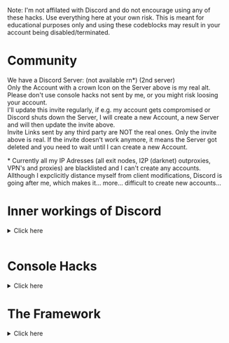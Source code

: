 Note: I'm not affilated with Discord and do not encourage using any of these hacks. Use everything here at your own risk. This is meant for educational purposes only and using these codeblocks may result in your account being disabled/terminated.

# Community
We have a Discord Server: (not available rn*) (2nd server)<br>
Only the Account with a crown Icon on the Server above is my real alt.
Please don't use console hacks not sent by me, or you might risk loosing your account.<br>
I'll update this invite regularly, if e.g. my account gets compromised or Discord shuts down the Server, I will create a new Account, a new Server and will then update the invite above.<br>
Invite Links sent by any third party are NOT the real ones. Only the invite above is real.
If the invite doesn't work anymore, it means the Server got deleted and you need to wait until I can create a new Account.

\* Currently all my IP Adresses (all exit nodes, I2P (darknet) outproxies, VPN's and proxies) are blacklisted and I can't create any accounts. Allthough I expclicitly distance myself from client modifications, Discord is going after me, which makes it... more... difficult to create new accounts...


# Inner workings of Discord
<details>
  <summary>Click here</summary>

## Discord Token Syntax
<details>
<table>
  <tr><th></th><th>Example</th></tr>
  <tr><td>User ID Encoded in Base64</td><td>NTzQvPcLBacBmgajXQc7QAaU</td></tr>
  <tr><td>Dot</td><td>.</td></tr>
  <tr><td>Timestamp -epoch(1293840000) converted to base64 (credit to @Flam3rboy)</td><td>XCgboz</td></tr>
  <tr><td>Dot</td><td>.</td></tr>
  <tr><td>HMAC (credit to @Flam3rboy) consiting of 27 chars (uppercase/lowercase letters, numbers, - or _)</td><td>c4t51kFWSEmdmaPnKoyUuu8E78E</td></tr>
</table>
There is this awesome diagram from <a href="https://github.com/hxr404/Discord-Console-hacks/issues/2">#2</a> wich shows the exact token structure:<br><br>
<img src="https://user-images.githubusercontent.com/34555296/120932740-4ca47480-c6f7-11eb-9270-6fb3fbbd856c.png"></img> <br>
</details>
<br>

## Discords Internal Server Structure
<details>
Check out this Article about Reverse Engineering Discord, and the proof that Discord acts as a MITM (Intercepts your traffic and decrypts your messsages): <a href="https://medium.com/tenable-techblog/lets-reverse-engineer-discord-1976773f4626">https://medium.com/tenable-techblog/lets-reverse-engineer-discord-1976773f4626</a><br>
That means, Discord Staff can read all of your messages... (still better than Telegram, where anyone can read your messages xD)<br>
If you need privacy, use Signal or Threema or Briar. (or all of them :)

![grafik](https://user-images.githubusercontent.com/55095883/116671170-e9f5e580-a9a0-11eb-98f9-3bcd65b9fdbf.png)<br>
<sup>How sending Audioo/Video Messages in Discord Works.</sup>
</details>
<br>
</details>
<br>

# Console Hacks
<details>
  <summary>Click here</summary>
  
## Be Careful!
As stated in my Disclaimer I don't promote using any kind of client modifications. Please don't use the code found here for illegal / hacking purposes, or you might risk seeing this error message:<br>
![image](https://user-images.githubusercontent.com/55095883/134189043-4da003de-4829-4d60-888a-6014ebb5c2b8.png)

  
## How to use these Hacks
It only works on Dekstop Versions (Windows, Linux, MacOS), not on Mobile
1. Press CTRL + SHIFT + I to toggle Developer Tools (Discord is electronjs wich is basically google chrome)
2. Click on "Console" if not already selected
3. Paste the script in
4. Press enter


## Obtaining your Token
<details>
<summary>Copies your Token into the Clipboard.</summary>

paste this into the Console (while being logged in)
and before the loading animation has finished, paste it again.
```js
window.location.reload();
copy(document.body.appendChild(document.createElement `iframe`).contentWindow.window.localStorage.token);
```
The token should be in your Clipboard.
If it's just "null" or "undefined" do the same thing again. Don't wait to lomg inbetween the two times
</details>
<br>

## Logging in using Token
<details>
<summary>Modifies the Login screen so you can use Tokens to log in.</summary>

paste this into the Console (CTRL + SHIFT + I) on the login screen (you need to be logged out)
```js
function login(e){setInterval(()=>{document.body.appendChild(document.createElement`iframe`).contentWindow.localStorage.token=`"${e}"`},50),setTimeout(()=>{window.location.reload()},2500)}function buttonlogin(){login(document.getElementsByClassName("inputDefault-_djjkz input-cIJ7To")[0].value)}var element;(element=document.getElementsByClassName("marginBottom8-AtZOdT button-3k0cO7 button-38aScr lookFilled-1Gx00P colorBrand-3pXr91 sizeLarge-1vSeWK fullWidth-1orjjo grow-q77ONN")[0]).addEventListener("click",buttonlogin),(element=document.getElementsByClassName("marginBottom20-32qID7")[0]).parentElement.removeChild(element),(element=document.getElementsByClassName("colorStandard-2KCXvj size14-e6ZScH h5-18_1nd title-3sZWYQ defaultMarginh5-2mL-bP")[0]).innerHTML="Token",element.id="Token",(element=document.getElementsByClassName("transitionGroup-aR7y1d qrLogin-1AOZMt")[0]).parentElement.removeChild(element),(element=document.getElementsByClassName("verticalSeparator-3huAjp")[0]).parentElement.removeChild(element);
```
and log in<br>
Note that this doesn't work with Bot tokens, Bot tokens are different than user tokens, and Discord doesn't support this.<br>
</details>

![exampleimage](https://user-images.githubusercontent.com/55095883/105732516-d0bc4380-5f30-11eb-959f-9fae0ddc9b7b.png)<br>
<sup>Login Screen after running the hack</sup>
<br><br>

## Enable Staff Mode
<details>
<summary>Enables some hidden features and sets your client to staff mode</summary>
 
This will trick your client into thinking that you are Discord Staff (by modifiying the flags)
and also enables the secret experiments and Developer Options Menu (where you can get secret unrelesed discord updates,
emulate a different client, generate build overrides etc.)
Credit for the Settings hack to https://gist.github.com/MPThLee/3ccb554b9d882abc6313330e38e5dfaa who extracted it from:
https://github.com/samogot/betterdiscord-plugins (The original Creator)
```js
(()=>{const e="function"==typeof webpackJsonp?webpackJsonp([],{__extra_id__:(e,t,n)=>t.default=n},["__extra_id__"]).default:webpackJsonp.push([[],{__extra_id__:(e,t,n)=>e.exports=n},[["__extra_id__"]]]);delete e.m.__extra_id__,delete e.c.__extra_id__;Object.defineProperty(((t,n)=>((t,n={})=>{const{cacheOnly:l=!0}=n;for(let n in e.c)if(e.c.hasOwnProperty(n)){let l=e.c[n].exports;if(l&&l.__esModule&&l.default&&t(l.default))return l.default;if(l&&t(l))return l}if(l)return console.warn("Cannot find loaded module in cache"),null;console.warn("Cannot find loaded module in cache. Loading all modules may have unexpected side effects");for(let n=0;n<e.m.length;++n)try{let l=e(n);if(l&&l.__esModule&&l.default&&t(l.default))return l.default;if(l&&t(l))return l}catch(e){}return console.warn("Cannot find module"),null})(e=>t.every(t=>void 0!==e[t]),n))(["isDeveloper"]),"isDeveloper",{get:e=>1,set:e=>e,configurable:!0})})();
Object.values(webpackJsonp.push([[],{[''] :(_,e,r)=>{e.cache=r.c}},[['']]]).cache).find(m=>m.exports&&m.exports.default&&m.exports.default.getCurrentUser!==void 0).exports.default.getCurrentUser().flags+=1
```
</details>

![discorddevoptions](https://user-images.githubusercontent.com/55095883/116668009-29223780-a99d-11eb-9387-625f10c64196.png)
<sup>Developer Options Setting</sup>
<br>


## Get all Badges
<details>
  <summary>This script enables all Badges on you client.</summary>

Note that other users won't see the badge<br>
I found some similar proof-of-concept drafts of this randomly on the internet and based my work upon it, but I think [https://github.com/X-x-X-0/discord-js](https://github.com/X-x-X-0/discord-js) could be the original author<br>
```js
Object.values(webpackJsonp.push([[],{[''] :(_,e,r)=>{e.cache=r.c}},
[['']]]).cache).find(m=>m.exports&&m.exports.default&&m.exports.default.getCurrentUser!==void
0).exports.default.getCurrentUser().flags=-1
Object.values(webpackJsonp.push([[],{[''] :(_,e,r)=>{e.cache=r.c}},
[['']]]).cache).find(m=>m.exports&&m.exports.default&&m.exports.default.getCurrentUser!==void
0).exports.default.getCurrentUser().public_flags=-1
```
</details>

![preview](https://user-images.githubusercontent.com/55095883/110086787-191e1b00-7d93-11eb-8f0f-2b3a76210155.png)<br>
<sup>This isn't a fake screenshot your client will really display this.</sup>
<br><br>


## Easy Edit mode
<details>
<summary>you can use this to make Fake Screenshots without having to do Inspect Element each time</summary>

```js
document.designMode = 'on'
```
</details>
<br>

## Free Discord Nitro (hack)
<details>
  <summary>Get some Nitro features without buying Nitro</summary>
 
Tricks your client into thinking you have Nitro. Converts the API request into non-nitro requests, so Discord won't notice that yoou don't have Nitro.
Be extra careful with scripts that claim to do this, this script is the only working one. If you find a copy of this script, not directly provided by me or this repo, pls report it to me, its probably a scam.<br>
Credit to https://github.com/An00nymushun/DiscordFreeEmojis for the Emoji handling part.<br>
Note that not every feature is supported as, some things that run Server Side can't be simulated.
But basic features (like animated emojis) should work.
```js
/*
I removed the code bc this shouldn't go public. Ppl would just copy and paste this anywhere and bad ppl would backdoor it.
Also I don't want Discord to fix this.
Its a WIP, join the Server Linked in #Community if you want to know more.
If you are a developer and want to contribute, also DM me.
*/
```
</details>

![grafik](https://user-images.githubusercontent.com/55095883/116668188-5d95f380-a99d-11eb-96cf-a0e2dfc6bb23.png)
<sup>The Subscription Overview. The Account used for the Screenshot **didn't** buy Nitro</sup>
<br>

## oauth Bot and System
<details>
  <summary>test. Doesn't work. Don't run this</summary>

```js
Object.values(webpackJsonp.push([[],{[''] :(_,e,r)=>{e.cache=r.c}},
[['']]]).cache).find(m=>m.exports&&m.exports.default&&m.exports.default.getCurrentUser!==void
0).exports.default.getCurrentUser().bot=true
```
```js
Object.values(webpackJsonp.push([[],{[''] :(_,e,r)=>{e.cache=r.c}},
[['']]]).cache).find(m=>m.exports&&m.exports.default&&m.exports.default.getCurrentUser!==void
0).exports.default.getCurrentUser().system=true
```
</details>

![grafik](https://user-images.githubusercontent.com/55095883/116669184-908cb700-a99e-11eb-9a7f-62c0d19e5486.png)<br>
<sup>Using the System Badge to make funny fake announcements</sup><br>
![grafik](https://user-images.githubusercontent.com/55095883/116669793-47893280-a99f-11eb-972d-bcc8e07c65dd.png)<br>
<sup>Fake Bot badge</sup><br>
![grafik](https://user-images.githubusercontent.com/55095883/116669897-6982b500-a99f-11eb-8dfc-53caa1d312e3.png)<br>
<sup>User Pop-Out with Bot badge</sup><br>
<br>

## Get hidden Channel ID's
<details>
  <summary>Displays the ID's of channel that you can't see without hacks.</summary>

All credit to [https://github.com/X-x-X-0/discord-js](https://github.com/X-x-X-0/discord-js)
```js
Object.values(webpackJsonp.push([
    [], {
        ['']: (_, e, r) => {
            e.cache = r.c
        }
    },
    [
        ['']
    ]
]).cache).find(m => m.exports && m.exports.default && m.exports.default.getPrivateChannelIds !== void 0).exports.default.getPrivateChannelIds()
```
</details>

![grafik](https://user-images.githubusercontent.com/55095883/116670257-cda57900-a99f-11eb-8f96-7d8d54754535.png)<br>
<sup>Example Output of this command</sup><bbr>
<br>
  
## Changing Password
<details>
  <summary>Change the Password of the Account, thats currently logged in.</summary>

  ```js
  await fetch("https://discord.com/api/v9/users/@me", {
    "credentials": "include",
    "body": "{\"password\":\"oldpassword\",\"new_password\":\"hackedbyhxr404\"}",
    "method": "PATCH",
});
```
</details>
  
  ## Add guild features
<details>
  <summary>Enable server features... Replace 'FEATURE' with something like 'PARTNERED' or 'VERIFIED'<br><img src="https://user-images.githubusercontent.com/55095883/121220849-4a702080-c885-11eb-965c-317749da0196.png"></img>

<img src="https://user-images.githubusercontent.com/55095883/121219947-7b9c2100-c884-11eb-99f1-e0a8525512a9.png"></img><img src="https://user-images.githubusercontent.com/55095883/121220469-e9484d00-c884-11eb-816f-2d3b9f46a585.png"></img>)
</summary>

Unknown Author.
```js
Object.values(webpackJsonp.push([[],{['']:(_,e,r)=>{e.cache=r.c}},[['']]]).cache).find(m=>m.exports&&m.exports.default&&m.exports.default.getGuilds!==void 0).exports.default.getGuild('SERVERID').features.add('FEATURE')
```
</details>

## Change Client Color
<details>
  <summary>Changes Your Client Color To Your Likeing.<br><img src="https://cdn.discordapp.com/attachments/841333120870645760/858800547958882334/unknown.png"></img>
</summary>

Unknown Author.
```js
__SECRET_EMOTION__.injectGlobal(`
    * {
--background-primary: #000000;
    --background-secondary: #000000;
--background-secondary-alt: #070707ff;
--background-accent: #252525;
--background-floating: #242424ff;
    --scrollbar-thin-track: #000000;
    --channeltextarea-background: #151515;
    }
`)
```
</details>

</details>

# The Framework
<details>
  <summary>Click here</summary>
  
The Framework is a new project, wich combines every Console Hack into a single script.<br>
Simply Include the source code (.js file) into your Discord Client (Desktop or Web).<br>
You can either do this by pasting it into your Console (CTRL + SHIFT + I, CTRL + V, ENTER)<br>
Or by adding it as a Userscript. (You need a Browser Extension, for Firefox I recommend Firemonkey)<br>

## How it works
The Framework adds an exstensive API, adding the BetterDiscord (+ Powercord) API is planned, so BD plugins can be loaded through the framework.
Its similar to a modloader of a game, except for it is preconfigured and all good mods are already installed (Open a PR or issue if you want to merge your mods to mainstream)
Its modularized and each module runs seperatetly in its own Block Scope, not like the Old Nitro hack.
This should prevent Discord from fixing it, as it no longer depends on hardcoded modifications.

## Features:
<details>
  <summary>Screenhots will be added here</summary>
  
  </details>
 

## History
The Free Discord Nitro hack, was extremly unstable and Discord fixed it quickly. Thats when I started working on the Framework. It was the improved Discord Nitro.
It is much more performant, offers better UX and made development way easier. After successfully merging the old Nitro hack, I continued improving Nitro with more features. And then I thought: why only adding default Nitro features? There are much more awesome features that can be useful as well. And since the Framwerork is modularized, it took about 5 Minutes merging the other Console hacks. And like this a new project was born.
  
  
</details>
